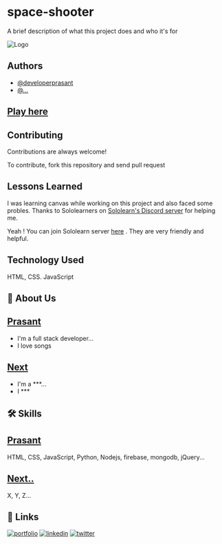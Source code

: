 
# space-shooter

A brief description of what this project does and who it's for


![Logo](https://dev-to-uploads.s3.amazonaws.com/uploads/articles/th5xamgrr6se0x5ro4g6.png)

    
## Authors

- [@developerprasant](https://www.github.com/developerprasant)
- [@...](#)

## [Play here](https://developerprasant.github.io/space-shooter)

  
## Contributing

Contributions are always welcome!

To contribute, fork this repository and send pull request


  
## Lessons Learned

I was learning canvas while working on this project and also faced some probles. Thanks to Sololearners on [Sololearn's Discord server](https://discord.gg/MEjFNcC) for helping me.

Yeah ! You can join Sololearn server [here](https://discord.gg/MEjFNcC) . They are very friendly and helpful.
## Technology Used

HTML, CSS. JavaScript

  
## 🚀 About Us
[Prasant](https://www.github.com/developerprasant)
-
- I'm a full stack developer...
- I love songs

[Next](https://www.github.com)
-
- I'm a ***...
- I ***

  
## 🛠 Skills
[Prasant](https://www.github.com/developerprasant)
- 
HTML, CSS, JavaScript, Python, Nodejs, firebase, mongodb, jQuery...


[Next..](https://www.github.com)
-
X, Y, Z...
## 🔗 Links
[![portfolio](https://img.shields.io/badge/our_website-000?style=for-the-badge&logo=ko-fi&logoColor=white)](#)
[![linkedin](https://img.shields.io/badge/linkedin-0A66C2?style=for-the-badge&logo=linkedin&logoColor=white)](https://www.linkedin.com/)
[![twitter](https://img.shields.io/badge/twitter-1DA1F2?style=for-the-badge&logo=twitter&logoColor=white)](https://twitter.com/)

  
